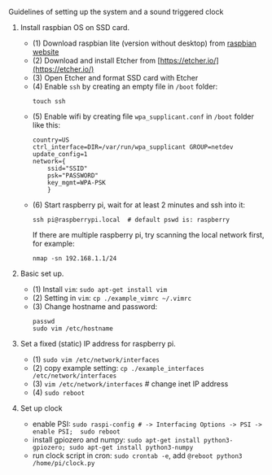 Guidelines of setting up the system and a sound triggered clock

1. Install raspbian OS on SSD card.
    + (1) Download raspbian lite (version without desktop) from [raspbian website](https://www.raspberrypi.org/software/operating-systems/) 
    + (2) Download and install Etcher from [https://etcher.io/](https://etcher.io/)
    + (3) Open Etcher and format SSD card with Etcher
    + (4) Enable `ssh` by creating an empty file in `/boot` folder:
        ```
        touch ssh
        ```
    + (5) Enable wifi by creating file `wpa_supplicant.conf` in `/boot` folder like this:
        ```
        country=US
        ctrl_interface=DIR=/var/run/wpa_supplicant GROUP=netdev
        update_config=1
        network={
            ssid="SSID"
            psk="PASSWORD"
            key_mgmt=WPA-PSK
            }
        ```
    + (6) Start raspberry pi, wait for at least 2 minutes and ssh into it:
        ```
        ssh pi@raspberrypi.local  # default pswd is: raspberry
	
        ```
        If there are multiple raspberry pi, try scanning the local network first, for example:
        ```
        nmap -sn 192.168.1.1/24
        ```

2. Basic set up.
    + (1) Install `vim`: `sudo apt-get install vim`
    + (2) Setting in `vim`: `cp ./example_vimrc ~/.vimrc` 
    + (3) Change hostname and password: 
        ```
        passwd
        sudo vim /etc/hostname
        ```

3. Set a fixed (static) IP address for raspberry pi.
	+ (1) `sudo vim /etc/network/interfaces`
    + (2) copy example setting: `cp ./example_interfaces /etc/network/interfaces`
    + (3) `vim /etc/network/interfaces` # change inet IP address
    + (4) `sudo reboot`

4. Set up clock
    + enable PSI: ```sudo raspi-config # -> Interfacing Options -> PSI -> enable PSI;  sudo reboot ```
    + install gpiozero and numpy: `sudo apt-get install python3-gpiozero; sudo apt-get install python3-numpy`
    + run clock script in cron: `sudo crontab -e`, add `@reboot python3 /home/pi/clock.py`

